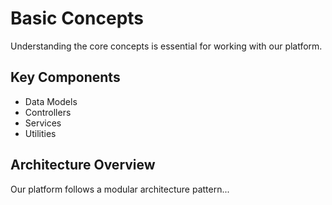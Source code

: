 # Basic Concepts

Understanding the core concepts is essential for working with our platform.

## Key Components
- Data Models
- Controllers
- Services
- Utilities

## Architecture Overview
Our platform follows a modular architecture pattern...